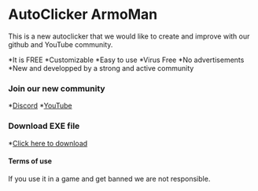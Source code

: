 # AutoClicker ArmoMan

This is a new autoclicker that we would like to create and improve with our github and YouTube community. 

 *It is FREE
 *Customizable
 *Easy to use
 *Virus Free
 *No advertisements
 *New and developped by a strong and active community



### Join our new community

 *[Discord](https://discord.gg/GWKMPJ74)
 *[YouTube](https://www.youtube.com/channel/UC5s8619x3sN_MApG__pU5nw)



### Download EXE file 

 *[Click here to download](https://sourceforge.net/projects/autoclicker-armoman/)

#### Terms of use 

If you use it in a game and get banned we are not responsible.